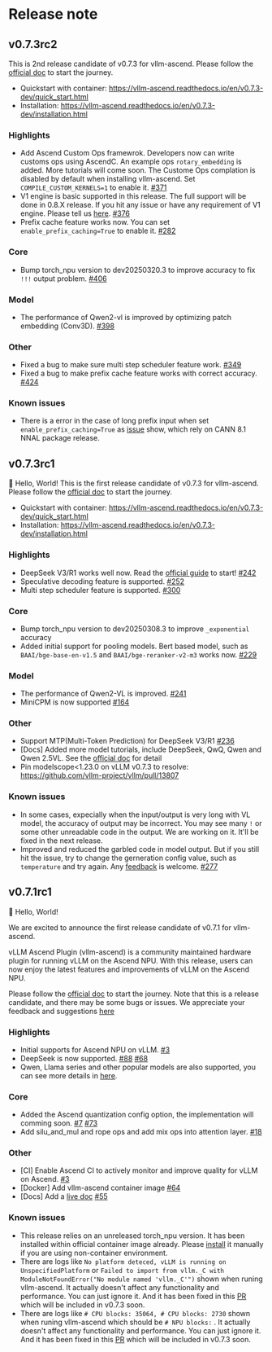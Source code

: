 # Release note

## v0.7.3rc2

This is 2nd release candidate of v0.7.3 for vllm-ascend. Please follow the [official doc](https://vllm-ascend.readthedocs.io/en/v0.7.3-dev) to start the journey.
- Quickstart with container: https://vllm-ascend.readthedocs.io/en/v0.7.3-dev/quick_start.html
- Installation: https://vllm-ascend.readthedocs.io/en/v0.7.3-dev/installation.html

### Highlights
- Add Ascend Custom Ops framewrok. Developers now can write customs ops using AscendC. An example ops `rotary_embedding` is added. More tutorials will come soon. The Custome Ops complation is disabled by default when installing vllm-ascend. Set `COMPILE_CUSTOM_KERNELS=1` to enable it.  [#371](https://github.com/vllm-project/vllm-ascend/pull/371)
- V1 engine is basic supported in this release. The full support will be done in 0.8.X release. If you hit any issue or have any requirement of V1 engine. Please tell us [here](https://github.com/vllm-project/vllm-ascend/issues/414). [#376](https://github.com/vllm-project/vllm-ascend/pull/376)
- Prefix cache feature works now. You can set `enable_prefix_caching=True` to enable it. [#282](https://github.com/vllm-project/vllm-ascend/pull/282)

### Core
- Bump torch_npu version to dev20250320.3 to improve accuracy to fix `!!!` output problem. [#406](https://github.com/vllm-project/vllm-ascend/pull/406)

### Model
- The performance of Qwen2-vl is improved by optimizing patch embedding (Conv3D). [#398](https://github.com/vllm-project/vllm-ascend/pull/398)

### Other

- Fixed a bug to make sure multi step scheduler feature work. [#349](https://github.com/vllm-project/vllm-ascend/pull/349)
- Fixed a bug to make prefix cache feature works with correct accuracy. [#424](https://github.com/vllm-project/vllm-ascend/pull/424)

### Known issues
- There is a error in the case of long prefix input when set `enable_prefix_caching=True` as [issue](https://github.com/vllm-project/vllm-ascend/issues/447) show, which rely on CANN 8.1 NNAL package release.

## v0.7.3rc1

🎉 Hello, World! This is the first release candidate of v0.7.3 for vllm-ascend. Please follow the [official doc](https://vllm-ascend.readthedocs.io/en/v0.7.3-dev) to start the journey.
- Quickstart with container: https://vllm-ascend.readthedocs.io/en/v0.7.3-dev/quick_start.html
- Installation: https://vllm-ascend.readthedocs.io/en/v0.7.3-dev/installation.html

### Highlights
- DeepSeek V3/R1 works well now. Read the [official guide](https://vllm-ascend.readthedocs.io/en/v0.7.3-dev/tutorials/multi_node.html) to start! [#242](https://github.com/vllm-project/vllm-ascend/pull/242)
- Speculative decoding feature is supported. [#252](https://github.com/vllm-project/vllm-ascend/pull/252)
- Multi step scheduler feature is supported. [#300](https://github.com/vllm-project/vllm-ascend/pull/300)

### Core
- Bump torch_npu version to dev20250308.3 to improve `_exponential` accuracy
- Added initial support for pooling models. Bert based model, such as `BAAI/bge-base-en-v1.5` and `BAAI/bge-reranker-v2-m3` works now. [#229](https://github.com/vllm-project/vllm-ascend/pull/229)

### Model
- The performance of Qwen2-VL is improved. [#241](https://github.com/vllm-project/vllm-ascend/pull/241)
- MiniCPM is now supported [#164](https://github.com/vllm-project/vllm-ascend/pull/164)

### Other
- Support MTP(Multi-Token Prediction) for DeepSeek V3/R1 [#236](https://github.com/vllm-project/vllm-ascend/pull/236)
- [Docs] Added more model tutorials, include DeepSeek, QwQ, Qwen and Qwen 2.5VL. See the [official doc](https://vllm-ascend.readthedocs.io/en/v0.7.3-dev/tutorials/index.html) for detail
- Pin modelscope<1.23.0 on vLLM v0.7.3 to resolve: https://github.com/vllm-project/vllm/pull/13807

### Known issues
- In some cases, expecially when the input/output is very long with VL model, the accuracy of output may be incorrect. You may see many `!` or some other unreadable code in the output. We are working on it. It'll be fixed in the next release.
- Improved and reduced the garbled code in model output. But if you still hit the issue, try to change the gerneration config value, such as `temperature` and try again. Any [feedback](https://github.com/vllm-project/vllm-ascend/issues/267) is welcome. [#277](https://github.com/vllm-project/vllm-ascend/pull/277)

## v0.7.1rc1

🎉 Hello, World!

We are excited to announce the first release candidate of v0.7.1 for vllm-ascend.

vLLM Ascend Plugin (vllm-ascend) is a community maintained hardware plugin for running vLLM on the Ascend NPU. With this release, users can now enjoy the latest features and improvements of vLLM on the Ascend NPU.

Please follow the [official doc](https://vllm-ascend.readthedocs.io/en/v0.7.1-dev) to start the journey. Note that this is a release candidate, and there may be some bugs or issues. We appreciate your feedback and suggestions [here](https://github.com/vllm-project/vllm-ascend/issues/19)

### Highlights

- Initial supports for Ascend NPU on vLLM. [#3](https://github.com/vllm-project/vllm-ascend/pull/3)
- DeepSeek is now supported. [#88](https://github.com/vllm-project/vllm-ascend/pull/88) [#68](https://github.com/vllm-project/vllm-ascend/pull/68)
- Qwen, Llama series and other popular models are also supported, you can see more details in [here](https://vllm-ascend.readthedocs.io/en/latest/user_guide/supported_models.html).

### Core

- Added the Ascend quantization config option, the implementation will comming soon. [#7](https://github.com/vllm-project/vllm-ascend/pull/7) [#73](https://github.com/vllm-project/vllm-ascend/pull/73)
- Add silu_and_mul and rope ops and add mix ops into attention layer. [#18](https://github.com/vllm-project/vllm-ascend/pull/18)

### Other

- [CI] Enable Ascend CI to actively monitor and improve quality for vLLM on Ascend. [#3](https://github.com/vllm-project/vllm-ascend/pull/3)
- [Docker] Add vllm-ascend container image [#64](https://github.com/vllm-project/vllm-ascend/pull/64)
- [Docs] Add a [live doc](https://vllm-ascend.readthedocs.org) [#55](https://github.com/vllm-project/vllm-ascend/pull/55)

### Known issues

- This release relies on an unreleased torch_npu version. It has been installed within official container image already. Please [install](https://vllm-ascend.readthedocs.io/en/v0.7.1rc1/installation.html) it manually if you are using non-container environment.
- There are logs like `No platform deteced, vLLM is running on UnspecifiedPlatform` or `Failed to import from vllm._C with ModuleNotFoundError("No module named 'vllm._C'")` shown when runing vllm-ascend. It actually doesn't affect any functionality and performance. You can just ignore it. And it has been fixed in this [PR](https://github.com/vllm-project/vllm/pull/12432) which will be included in v0.7.3 soon.
- There are logs like `# CPU blocks: 35064, # CPU blocks: 2730` shown when runing vllm-ascend which should be `# NPU blocks:` . It actually doesn't affect any functionality and performance. You can just ignore it. And it has been fixed in this [PR](https://github.com/vllm-project/vllm/pull/13378) which will be included in v0.7.3 soon.
